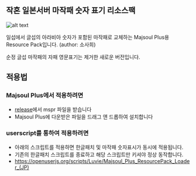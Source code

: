 ## 작혼 일본서버 마작패 숫자 표기 리소스팩

![alt text](https://github.com/luviels/majsoulEngTiles/blob/main/readme_preview.png?raw=true)

일섭에서 글섭의 아라비아 숫자가 포함된 마작패로 교체하는 Majsoul Plus용 Resource Pack입니다.
(author: 소사희)

순정 글섭 마작패의 자패 영문표기는 제거한 새로운 버전입니다.

## 적용법
### Majsoul Plus에서 적용하려면
- [release](https://github.com/luviels/majsoulEngTiles/releases)에서 mspr 파일을 받습니다
- Majsoul Plus에 다운받은 파일을 드래그 앤 드롭하여 설치합니다

### userscript를 통하여 적용하려면 
- 아래의 스크립트를 적용하면 한글패치 및 마작패 숫자표시가 동시에 적용됩니다.
- 기존의 한글패치 스크립트를 종료하고 해당 스크립트만 키셔야 정상 동작합니다.
- https://openuserjs.org/scripts/Luvie/Majsoul_Plus_ResourcePack_Loader_(JP)
